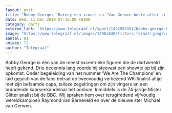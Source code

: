 ```yaml
---
layout: post
title: "Bobby George: ’Barney een icoon’ en ’Van Gerwen beste aller tijden’"
date: Wed, 11 Dec 2019 07:30:00 +0100
category: darts
externe_link: "https://www.telegraaf.nl/sport/1452593151/bobby-george-barney-een-icoon-en-van-gerwen-beste-aller-tijden"
image: "https://www.telegraaf.nl/images/1200x630/filters:format(jpeg):quality(80)/cdn-kiosk-api.telegraaf.nl/33048c60-1b7a-11ea-a32e-0255c322e81b.jpg"
aantal: 91
unieke: 72
author: "Telegraaf"
---
```


<p class="intro">Bobby George is één van de meest excentrieke figuren die de dartwereld heeft gekend. Drie decennia lang voerde hij steevast een showtje op bij zijn opkomst. Onder begeleiding van het nummer ’We Are The Champions’ en luid gejuich van de fans betrad de tweevoudig verliezend WK-finalist altijd met zijn befaamde cape, talloze zegelringen om zijn vingers en een brandende kaarsenkandelaar het podium. Inmiddels is de 74-jarige Mister Glitter analist bij de BBC. Wij spraken hem over terugtredend vijfvoudig wereldkampioen Raymond van Barneveld en over de nieuwe ster Michael van Gerwen.</p>
